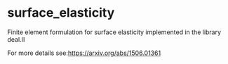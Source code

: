 # surface_elasticity
Finite element formulation for surface elasticity implemented in the library deal.II

For more details see:https://arxiv.org/abs/1506.01361
